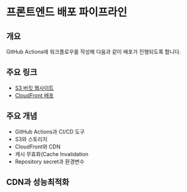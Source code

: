 # 프론트엔드 배포 파이프라인

## 개요

<!-- 배포 플로우 다이어그램 -->

GitHub Actions에 워크플로우를 작성해 다음과 같이 배포가 진행되도록 합니다.

<!-- 
1. 저장소를 체크아웃합니다.
2. Node.js 18.x 버전을 설정합니다.
3. 프로젝트 의존성을 설치합니다.
4. Next.js 프로젝트를 빌드합니다.
5. AWS 자격 증명을 구성합니다.
6. 빌드된 파일을 S3 버킷에 동기화합니다.
7. CloudFront 캐시를 무효화합니다.
-->

## 주요 링크

- [S3 버킷 웹사이트](http://codeeon-bucket-01.s3-website.ap-northeast-2.amazonaws.com)
- [CloudFront 배포](https://d12hv5oy8t4x9a.cloudfront.net)

## 주요 개념

- GitHub Actions과 CI/CD 도구
- S3와 스토리지
- CloudFront와 CDN
- 캐시 무효화(Cache Invalidation
- Repository secret과 환경변수

## CDN과 성능최적화

<!-- - (CDN 도입 전과 도입 후의 성능 개선 보고서 작성) -->
